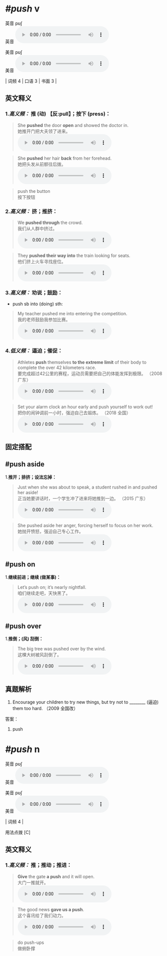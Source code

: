 # ***\#push*** v
英音 pʊʃ  
英音
<audio src="./media/push-B.aac" controls="controls"></audio>

美音 pʊʃ  
美音
<audio src="./media/push.aac" controls="controls"></audio>



| 词频 4 | 口语 3 | 书面 3 |  

英文释义
---
### 1.*高义频：* **推 (动) 【反:pull】；按下 (press)：**  

 > She **pushed** the door **open** and showed the doctor in.  
 > 她推开门把大夫领了进来。    
<audio src="./media/push-1.aac" controls="controls"></audio>

 > She **pushed** her hair **back** from her forehead.  
 > 她把头发从前额往后拨。    
<audio src="./media/push-2.aac" controls="controls"></audio>

 > push the button  
 > 按下按钮    

### 2.*高义频：* **挤；推挤：**  

 > We **pushed through** the crowd.  
 > 我们从人群中挤过。    
<audio src="./media/push-3.aac" controls="controls"></audio>

 > They **pushed their way into** the train looking for seats.  
 > 他们挤上火车寻找座位。    
<audio src="./media/push-4.aac" controls="controls"></audio>

### 3.*高义频：* **劝说；鼓励：**  

- push sb into (doing) sth:

 > My teacher pushed me into entering the competition.  
 > 我的老师鼓励我参加比赛。    
<audio src="./media/push-5.aac" controls="controls"></audio>

### 4.*低义频：* **逼迫；催促：**  

 > Athletes **push** themselves **to the extreme limit** of their body to complete the over 42 kilometers race.  
 > 要完成超过42公里的赛程，运动员需要把自己的体能发挥到极限。  （2008 广东）  
<audio src="./media/push-6.aac" controls="controls"></audio>

 > Set your alarm clock an hour early and push yourself to work out!  
 > 把你的闹钟调前一小时，强迫自己去锻炼。  （2018 全国）  
<audio src="./media/Set your alarm clock an hour_AAC.aac" controls="controls"></audio>


固定搭配
---
## \#push aside
1.**推开；排挤；设法忘掉：**  

 > Just when she was about to speak, a student rushed in and pushed her aside!  
 > 正当她要讲话时，一个学生冲了进来将她推到一边。  （2015 广东）  
<audio src="./media/P347 push1.aac" controls="controls"></audio>

 > She pushed aside her anger, forcing herself to focus on her work.   
 > 她抛开愤怒，强迫自己专心工作。    
<audio src="./media/push-8.aac" controls="controls"></audio>

## \#push on 
1.**继续前进；继续 (做某事)：**  

 > Let’s push on; it’s nearly nightfall.  
 > 咱们继续走吧，天快黑了。    
<audio src="./media/push-9.aac" controls="controls"></audio>

## \#push over 
1.**推倒；(风) 刮倒：**  

 > The big tree was pushed over by the wind.   
 > 这棵大树被风刮倒了。    
<audio src="./media/push-10.aac" controls="controls"></audio>


真题解析
---
1. Encourage your children to try new things, but try not to ________ (逼迫) them too hard.  （2009 全国改）  

答案：
1. push  

# ***\#push*** n
英音 pʊʃ  
英音
<audio src="./media/push-B.aac" controls="controls"></audio>

美音 pʊʃ  
美音
<audio src="./media/push.aac" controls="controls"></audio>



| 词频 4 |  

用法点拨  [C]

英文释义
---
### 1.*高义频：* **推；推动；推进：**  

 > **Give** the gate **a push** and it will open.   
 > 大门一推就开。    
<audio src="./media/push-11.aac" controls="controls"></audio>

 > The good news **gave us a push**.  
 > 这个喜讯给了我们动力。    
<audio src="./media/push-12.aac" controls="controls"></audio>

 > do push-ups  
 > 做俯卧撑    


